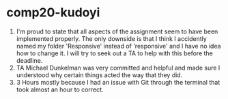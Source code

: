 # comp20-kudoyi

1. I'm proud to state that all aspects of the assignment seem to have been implemented properly. The only downside is that I think I accidently named my folder 'Responsive' instead of 'responsive' and I have no idea how to change it. I will try to seek out a TA to help with this before the deadline.
2. TA Michael Dunkelman was very committed and helpful and made sure I understood why certain things acted the way that they did.
3. 3 Hours mostly because I had an issue with Git through the terminal that took almost an hour to correct.
